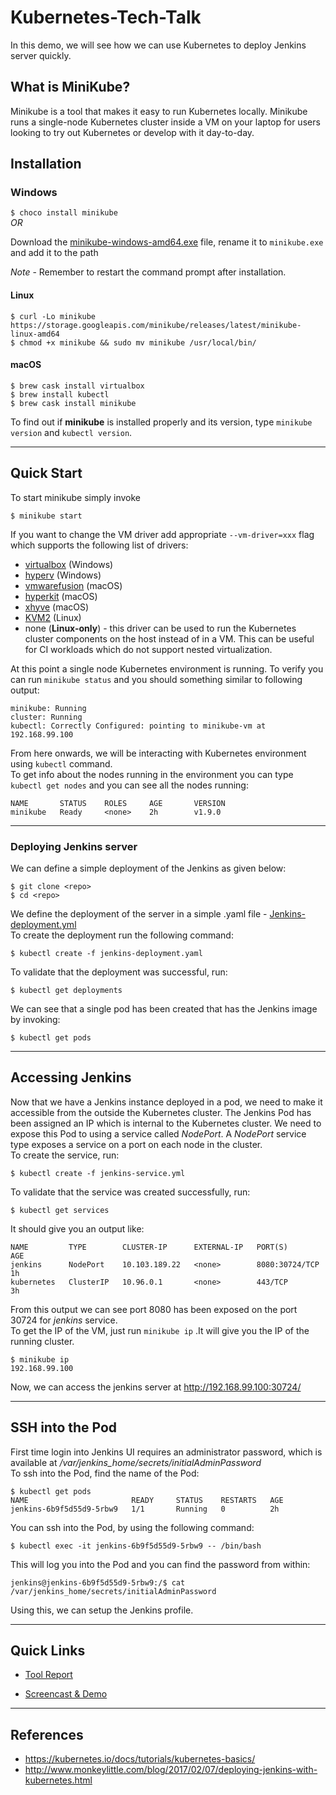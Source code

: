 # Kubernetes-Tech-Talk
In this demo, we will see how we can use Kubernetes to deploy Jenkins server quickly.  

## What is MiniKube?
Minikube is a tool that makes it easy to run Kubernetes locally. Minikube runs a single-node Kubernetes cluster inside a VM on your laptop for users looking to try out Kubernetes or develop with it day-to-day.

## Installation
### **Windows**  
`
$ choco install minikube
`  
*OR*  

Download the [minikube-windows-amd64.exe](https://storage.googleapis.com/minikube/releases/latest/minikube-windows-amd64.exe) file, rename it to `minikube.exe` and add it to the path

*Note* - Remember to restart the command prompt after installation.

#### **Linux**
``` shell
$ curl -Lo minikube https://storage.googleapis.com/minikube/releases/latest/minikube-linux-amd64
$ chmod +x minikube && sudo mv minikube /usr/local/bin/
```

#### **macOS**
```shell
$ brew cask install virtualbox
$ brew install kubectl
$ brew cask install minikube
```

To find out if **minikube** is installed properly and its version, type `minikube version` and `kubectl version`. 

--------------------------------------------------------------------------------------------------  

## Quick Start
To start minikube simply invoke  
```shell 
$ minikube start
```  
If you want to change the VM driver add appropriate `--vm-driver=xxx` flag which supports the following list of drivers:
* [virtualbox](https://www.virtualbox.org/wiki/Downloads) (Windows)
* [hyperv](https://github.com/kubernetes/minikube/blob/master/docs/drivers.md#hyperV-driver) (Windows)
* [vmwarefusion](https://www.vmware.com/products/fusion) (macOS)
* [hyperkit](https://github.com/kubernetes/minikube/blob/master/docs/drivers.md#hyperkit-driver) (macOS)
* [xhyve](https://github.com/kubernetes/minikube/blob/master/docs/drivers.md#xhyve-driver) (macOS)
* [KVM2](https://github.com/kubernetes/minikube/blob/master/docs/drivers.md#kvm2-driver) (Linux)
* none (**Linux-only**) - this driver can be used to run the Kubernetes cluster components on the host instead of in a VM. This can be useful for CI workloads which do not support nested virtualization.  


At this point a single node Kubernetes environment is running. To verify you can run `minikube status` and you should something similar to following output:
```shell
minikube: Running
cluster: Running
kubectl: Correctly Configured: pointing to minikube-vm at 192.168.99.100
```
From here onwards, we will be interacting with Kubernetes environment using `kubectl` command.  
To get info about the nodes running in the environment you can type `kubectl get nodes` and you can see all the nodes running:  
```shell
NAME       STATUS    ROLES     AGE       VERSION
minikube   Ready     <none>    2h        v1.9.0
```

--------------------------------------------------------------------  

### Deploying Jenkins server
We can define a simple deployment of the Jenkins as given below:
```shell
$ git clone <repo>
$ cd <repo>
```
We define the deployment of the server in a simple .yaml file - [Jenkins-deployment.yml](https://github.ncsu.edu/khchoksi/Kubernetes-Tech-Talk/blob/master/jenkins-deployment.yml)  
To create the deployment run the following command:
```shell
$ kubectl create -f jenkins-deployment.yaml
```

To validate that the deployment was successful, run: 
```shell
$ kubectl get deployments
```
We can see that a single pod has been created that has the Jenkins image by invoking:
```shell
$ kubectl get pods
```

----------------------------------------------------------  

## Accessing Jenkins
Now that we have a Jenkins instance deployed in a pod, we need to make it accessible from the outside the Kubernetes cluster. The Jenkins Pod has been assigned an IP which is internal to the Kubernetes cluster. We need to expose this Pod to using a service called *NodePort*. A *NodePort* service type exposes a service on a port on each node in the cluster.  
To create the service, run:
```shell
$ kubectl create -f jenkins-service.yml
```
To validate that the service was created successfully, run:
```shell
$ kubectl get services
```
It should give you an output like:
```shell
NAME         TYPE        CLUSTER-IP      EXTERNAL-IP   PORT(S)          AGE
jenkins      NodePort    10.103.189.22   <none>        8080:30724/TCP   1h
kubernetes   ClusterIP   10.96.0.1       <none>        443/TCP          3h
```
From this output we can see port 8080 has been exposed on the port 30724 for *jenkins* service.  
To get the IP of the VM, just run `minikube ip` .It will give you the IP of the running cluster. 
```shell
$ minikube ip
192.168.99.100
```

Now, we can access the jenkins server at http://192.168.99.100:30724/

----------------------------------------------------------------------  

## SSH into the Pod
First time login into Jenkins UI requires an administrator password, which is available at */var/jenkins_home/secrets/initialAdminPassword*  
To ssh into the Pod, find the name of the Pod:  
```shell
$ kubectl get pods
NAME                       READY     STATUS    RESTARTS   AGE
jenkins-6b9f5d55d9-5rbw9   1/1       Running   0          2h
```
You can ssh into the Pod, by using the following command: 
```shell
$ kubectl exec -it jenkins-6b9f5d55d9-5rbw9 -- /bin/bash
```
This will log you into the Pod and you can find the password from within:
```shell
jenkins@jenkins-6b9f5d55d9-5rbw9:/$ cat /var/jenkins_home/secrets/initialAdminPassword 
```
Using this, we can setup the Jenkins profile.

-----------------------------------------------  
## Quick Links  

* [Tool Report](too%20report.pdf)

* [Screencast & Demo](https://youtu.be/MIQbGaCEjcs)  
-------------------------------------------  
## References
 * https://kubernetes.io/docs/tutorials/kubernetes-basics/
 * http://www.monkeylittle.com/blog/2017/02/07/deploying-jenkins-with-kubernetes.html   
